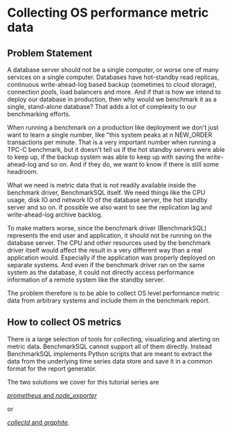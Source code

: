 
# Collecting OS performance metric data

## Problem Statement

A database server should not be a single computer, or worse
one of many services on a single computer. Databases have
hot-standby read replicas, continuous write-ahead-log based backup
(sometimes to cloud storage), connection pools, load balancers and
more. And if that is how we intend to deploy our database in
production, then why would we benchmark it as a single, stand-alone
database? That adds a lot of complexity to our benchmarking efforts.

When running a benchmark on a production like deployment
we don't just want to learn a single number, like "this system peaks
at n NEW_ORDER transactions per minute. That is a very important 
number when running a TPC-C benchmark, but it doesn't tell us if
the hot standby servers were able to keep up, if the backup system
was able to keep up with saving the write-ahead-log and so on.
And if they do, we want to know if there is still some headroom.

What we need is metric data that is not readily available inside
the benchmark driver, BenchmarkSQL itself. We need things like the
CPU usage, disk IO and network IO of the database server,
the hot standby server and so on. If possible we also want to
see the replication lag and write-ahead-log archive backlog.

To make matters worse, since the benchmark driver (BenchmarkSQL)
represents the end user and application, it should not be running
on the database server. The CPU and other resources used by the
benchmark driver itself would affect the result in a very different
way than a real application would. Especially if the application
was properly deployed on separate systems.
And even if the benchmark driver ran on the same system as the
database, it could not directly access performance information of a
remote system like the standby server.

The problem therefore is to be able to collect OS level performance
metric data from arbitrary systems and include them in the benchmark
report.

## How to collect OS metrics

There is a large selection of tools for collecting, visualizing
and alerting on metric data. BenchmarkSQL cannot support all of
them directly. Instead BenchmarkSQL implements Python scripts
that are meant to extract the data from the underlying time series
data store and save it in a common format for the report
generator.

The two solutions we cover for this tutorial series are

[*prometheus* and *node_exporter*](HOW-TO-prometheus.md)

or

[*collectd* and *graphite*](HOW-TO-collectd+graphite.md).

